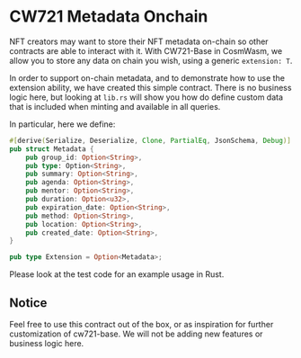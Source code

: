 # CW721 Metadata Onchain

NFT creators may want to store their NFT metadata on-chain so other contracts are able to interact with it.
With CW721-Base in CosmWasm, we allow you to store any data on chain you wish, using a generic `extension: T`.

In order to support on-chain metadata, and to demonstrate how to use the extension ability, we have created this simple contract.
There is no business logic here, but looking at `lib.rs` will show you how do define custom data that is included when minting and
available in all queries.

In particular, here we define:

```rust
#[derive(Serialize, Deserialize, Clone, PartialEq, JsonSchema, Debug)]
pub struct Metadata {
    pub group_id: Option<String>,
    pub type: Option<String>,
    pub summary: Option<String>,
    pub agenda: Option<String>,
    pub mentor: Option<String>,
    pub duration: Option<u32>,
    pub expiration_date: Option<String>,
    pub method: Option<String>,
    pub location: Option<String>,
    pub created_date: Option<String>,
}

pub type Extension = Option<Metadata>;
```

Please look at the test code for an example usage in Rust.

## Notice

Feel free to use this contract out of the box, or as inspiration for further customization of cw721-base.
We will not be adding new features or business logic here.
